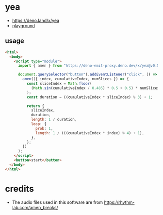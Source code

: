 # yea

- https://deno.land/x/yea
- [playground](https://codepen.io/youpy/pen/YzgEvNp?editors=0010)

## usage

```html
<html>
  <body>
    <script type="module">
      import { amen } from "https://deno-emit-proxy.deno.dev/x/yea@v0.5.0/mod.ts";

      document.querySelector("button").addEventListener("click", () =>
        amen(({ index, cumulativeIndex, numSlices }) => {
          const sliceIndex = Math.floor(
            (Math.sin(cumulativeIndex / 0.485) * 0.5 + 0.5) * numSlices
          );
          const duration = ((cumulativeIndex * sliceIndex) % 3) + 1;

          return {
            sliceIndex,
            duration,
            length: 1 / duration,
            loop: {
              prob: 1,
              length: 1 / (((cumulativeIndex * index) % 4) + 1),
            },
          };
        })
      );
    </script>
    <button>start</button>
  </body>
</html>
```

# credits

- The audio files used in this software are from
  https://rhythm-lab.com/amen_breaks/
